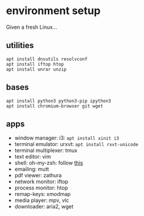 # environment setup

Given a fresh Linux...

## utilities

```
apt install dnsutils resolvconf
apt install iftop htop
apt install unrar unzip
```

## bases

```
apt install python3 python3-pip ipython3
apt install chromium-browser git wget
```

## apps

* window manager: i3: `apt install xinit i3`
* terminal emulator: urxvt: `apt install rxvt-unicode`
* terminal multiplexer: tmux
* text editor: vim
* shell: oh-my-zsh: follow [this](https://gist.github.com/tsabat/1498393#file-zsh-md)
* emailing: mutt
* pdf viewer: zathura
* network monitor: iftop
* process monitor: htop
* remap-keys: xmodmap
* media player: mpv, vlc
* downloader: aria2, wget
